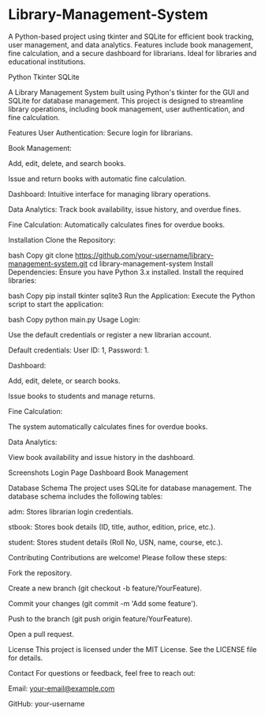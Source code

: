 # Library-Management-System
A Python-based project using tkinter and SQLite for efficient book tracking, user management, and data analytics. Features include book management, fine calculation, and a secure dashboard for librarians. Ideal for libraries and educational institutions.

Python
Tkinter
SQLite

A Library Management System built using Python's tkinter for the GUI and SQLite for database management. This project is designed to streamline library operations, including book management, user authentication, and fine calculation.

Features
User Authentication: Secure login for librarians.

Book Management:

Add, edit, delete, and search books.

Issue and return books with automatic fine calculation.

Dashboard: Intuitive interface for managing library operations.

Data Analytics: Track book availability, issue history, and overdue fines.

Fine Calculation: Automatically calculates fines for overdue books.

Installation
Clone the Repository:

bash
Copy
git clone https://github.com/your-username/library-management-system.git
cd library-management-system
Install Dependencies:
Ensure you have Python 3.x installed. Install the required libraries:

bash
Copy
pip install tkinter sqlite3
Run the Application:
Execute the Python script to start the application:

bash
Copy
python main.py
Usage
Login:

Use the default credentials or register a new librarian account.

Default credentials: User ID: 1, Password: 1.

Dashboard:

Add, edit, delete, or search books.

Issue books to students and manage returns.

Fine Calculation:

The system automatically calculates fines for overdue books.

Data Analytics:

View book availability and issue history in the dashboard.

Screenshots
Login Page
Dashboard
Book Management

Database Schema
The project uses SQLite for database management. The database schema includes the following tables:

adm: Stores librarian login credentials.

stbook: Stores book details (ID, title, author, edition, price, etc.).

student: Stores student details (Roll No, USN, name, course, etc.).

Contributing
Contributions are welcome! Please follow these steps:

Fork the repository.

Create a new branch (git checkout -b feature/YourFeature).

Commit your changes (git commit -m 'Add some feature').

Push to the branch (git push origin feature/YourFeature).

Open a pull request.

License
This project is licensed under the MIT License. See the LICENSE file for details.

Contact
For questions or feedback, feel free to reach out:

Email: your-email@example.com

GitHub: your-username
